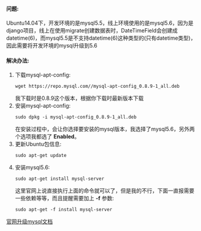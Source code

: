 #### 问题:
Ubuntu14.04下，开发环境的是mysql5.5，线上环境使用的是mysql5.6，因为是django项目，线上在使用migrate创建数据表时，DateTimeField会创建成datetime(6)，而mysql5.5是不支持datetime(6)这种类型的(只有datetime类型)，因此需要将开发环境的mysql升级到5.6
#### 解决办法:
1. 下载mysql-apt-config:
    ```
    wget https://repo.mysql.com//mysql-apt-config_0.8.9-1_all.deb
    ```
    我下载时是0.8.9这个版本，根据你下载时最新版本下载
2. 安装mysql-apt-config:
    ```
    sudo dpkg -i mysql-apt-config_0.8.9-1_all.deb
    ```
    在安装过程中，会让你选择要安装的mysql版本，我选择了mysql5.6，另外两个选项我都选了 **Enabled**。
3. 更新Ubuntu包信息:
    ```
    sudo apt-get update
    ```
4. 安装mysql5.6:
    ```
    sudo apt-get install mysql-server
    ```
    这里官网上说直接执行上面的命令就可以了，但是我的不行，下面一直报需要一些依赖等等，而且提醒需要加上 **-f** 参数:
    ```
    sudo apt-get -f install mysql-server
    ```

[官网升级mysql文档](https://dev.mysql.com/doc/mysql-apt-repo-quick-guide/en/#repo-qg-apt-upgrading)